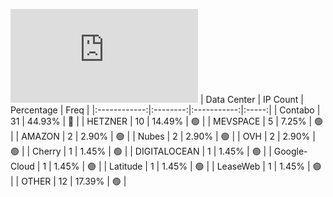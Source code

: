 ![Diagramm](https://github.com/111STAVR111/props/blob/main/Story/Decentralization/1/README.md)
| Data Center | IP Count | Percentage | Freq |
|:------------:|:--------:|:-----------:|:-----:|
| Contabo | 31 | 44.93% | 🔴 |
| HETZNER | 10 | 14.49% | 🟢 |
| MEVSPACE | 5 | 7.25% | 🟢 |
| AMAZON | 2 | 2.90% | 🟢 |
| Nubes | 2 | 2.90% | 🟢 |
| OVH | 2 | 2.90% | 🟢 |
| Cherry | 1 | 1.45% | 🟢 |
| DIGITALOCEAN | 1 | 1.45% | 🟢 |
| Google-Cloud | 1 | 1.45% | 🟢 |
| Latitude | 1 | 1.45% | 🟢 |
| LeaseWeb | 1 | 1.45% | 🟢 |
| OTHER | 12 | 17.39% | 🟢 |